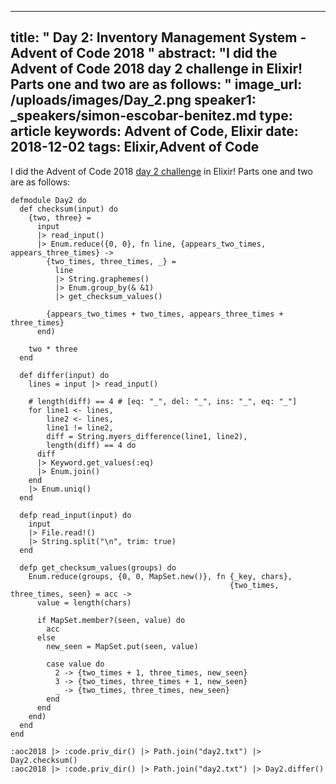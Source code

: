 
---
title: " Day 2: Inventory Management System - Advent of Code 2018
"
abstract: "I did the Advent of Code 2018 day 2 challenge in Elixir! Parts one and two are as follows:
"
image_url: /uploads/images/Day_2.png
speaker1: _speakers/simon-escobar-benitez.md
type: article
keywords: Advent of Code, Elixir
date: 2018-12-02
tags: Elixir,Advent of Code
---
I did&nbsp;the Advent of Code 2018&nbsp;<a href="https://adventofcode.com/2018/day/2">day 2 challenge</a>&nbsp;in Elixir! Parts one and two are as follows:

<pre>
<code class="language-elixir">defmodule Day2 do
  def checksum(input) do
    {two, three} =
      input
      |&gt; read_input()
      |&gt; Enum.reduce({0, 0}, fn line, {appears_two_times, appears_three_times} -&gt;
        {two_times, three_times, _} =
          line
          |&gt; String.graphemes()
          |&gt; Enum.group_by(&amp; &amp;1)
          |&gt; get_checksum_values()

        {appears_two_times + two_times, appears_three_times + three_times}
      end)

    two * three
  end

  def differ(input) do
    lines = input |&gt; read_input()

    # length(diff) == 4 # [eq: "_", del: "_", ins: "_", eq: "_"]
    for line1 &lt;- lines,
        line2 &lt;- lines,
        line1 != line2,
        diff = String.myers_difference(line1, line2),
        length(diff) == 4 do
      diff
      |&gt; Keyword.get_values(:eq)
      |&gt; Enum.join()
    end
    |&gt; Enum.uniq()
  end

  defp read_input(input) do
    input
    |&gt; File.read!()
    |&gt; String.split("\n", trim: true)
  end

  defp get_checksum_values(groups) do
    Enum.reduce(groups, {0, 0, MapSet.new()}, fn {_key, chars},
                                                 {two_times, three_times, seen} = acc -&gt;
      value = length(chars)

      if MapSet.member?(seen, value) do
        acc
      else
        new_seen = MapSet.put(seen, value)

        case value do
          2 -&gt; {two_times + 1, three_times, new_seen}
          3 -&gt; {two_times, three_times + 1, new_seen}
          _ -&gt; {two_times, three_times, new_seen}
        end
      end
    end)
  end
end

:aoc2018 |&gt; :code.priv_dir() |&gt; Path.join("day2.txt") |&gt; Day2.checksum()
:aoc2018 |&gt; :code.priv_dir() |&gt; Path.join("day2.txt") |&gt; Day2.differ()</code></pre>

<pre>

&nbsp;</pre>
